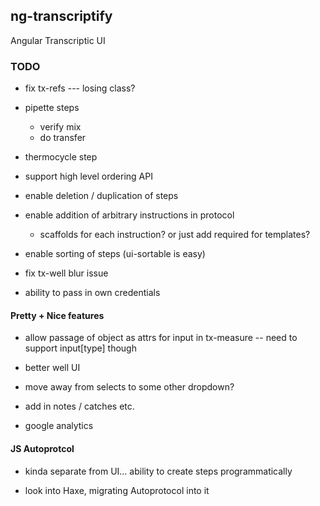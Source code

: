 ## ng-transcriptify

Angular Transcriptic UI

### TODO

- fix tx-refs --- losing class? 

- pipette steps
  - verify mix
  - do transfer
  
- thermocycle step

- support high level ordering API

- enable deletion / duplication of steps

- enable addition of arbitrary instructions in protocol
  - scaffolds for each instruction? or just add required for templates?  

- enable sorting of steps (ui-sortable is easy)

- fix tx-well blur issue

- ability to pass in own credentials

#### Pretty + Nice features

- allow passage of object as attrs for input in tx-measure -- need to support input[type] though
    
- better well UI

- move away from selects to some other dropdown?

- add in notes / catches etc.

- google analytics


#### JS Autoprotcol

- kinda separate from UI... ability to create steps programmatically

- look into Haxe, migrating Autoprotocol into it
